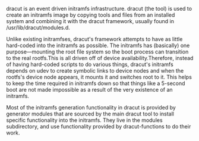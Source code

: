 dracut is an event driven initramfs infrastructure. dracut (the tool) is used to create an initramfs image by copying tools and files from an installed system and combining it with the dracut framework, usually found in /usr/lib/dracut/modules.d.

Unlike existing initramfses, dracut's framework attempts to have as little hard-coded into the initramfs as possible. The initramfs has (basically) one purpose—mounting the root file system so the boot process can transition to the real rootfs.This is all driven off of device availability.Therefore, instead of having hard-coded scripts to do various things, dracut's initramfs depends on udev to create symbolic links to device nodes and when the rootfs's device node appears, it mounts it and switches root to it. This helps to keep the time required in initramfs down so that things like a 5-second boot are not made impossible as a result of the very existence of an initramfs.

Most of the initramfs generation functionality in dracut is provided by generator modules that are sourced by the main dracut tool to install specific functionality into the initramfs. They live in the modules subdirectory, and use functionality provided by dracut-functions to do their work.
